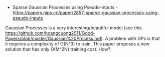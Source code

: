 - Sparse Gaussian Processes using Pseudo-inputs - https://papers.nips.cc/paper/2857-sparse-gaussian-processes-using-pseudo-inputs

Gaussian Processes is a very interesting/beautiful model (see this https://github.com/hoangcuong2011/Good-Papers/blob/master/Gaussian%20Process.md).
A problem with GPs is that it requires a complexity of O(N^3) to train. This paper proposes a new solution that has only O(M^2N) training cost. How?
